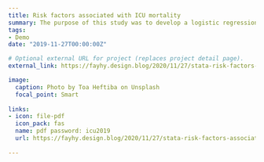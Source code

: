 ```yaml
---
title: Risk factors associated with ICU mortality
summary: The purpose of this study was to develop a logistic regression model to predict the probability of death at hospital discharge of these patients and to study the risk factors associated with ICU mortality based on the information in this dataset.
tags:
- Demo
date: "2019-11-27T00:00:00Z"

# Optional external URL for project (replaces project detail page).
external_link: https://fayhy.design.blog/2020/11/27/stata-risk-factors-associated-with-icu-mortality/

image:
  caption: Photo by Toa Heftiba on Unsplash
  focal_point: Smart
 
links:
- icon: file-pdf
  icon_pack: fas
  name: pdf password: icu2019
  url: https://fayhy.design.blog/2020/11/27/stata-risk-factors-associated-with-icu-mortality/
  
---
```

